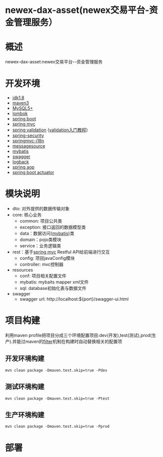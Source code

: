 newex-dax-asset(newex交易平台-资金管理服务）
=======================================================

# 概述
newex-dax-asset:newex交易平台--资金管理服务

# 开发环境
- [jdk1.8][]
- [maven3][]
- [MySQL5+][]
- [lombok][]
- [spring boot][] 
- [spring mvc][]
- [spring validation][] ([validation入门教程][])
- [spring-security][]
- [springmvc-i18n][]
- [messagesource][]
- [mybatis][]
- [swagger][]
- [logback][]
- [spring aop][]
- [spring boot actuator][]

# 模块说明
- dto: 对外提供的数据传输对象
- core: 核心业务
    - common: 项目公共类
    - exception: 接口返回的数据模型类
    - data：数据访问([mybatis][])类
    - domain：pojo类模块
    - service：业务逻辑类
- rest：基于[spring mvc][] Restful API给前端进行交互
    - config: 项目javaConfig模块
    - controller: mvc控制器
- resources
    - conf: 项目相关配置文件
    - mybatis: mybaits mapper xml文件
    - sql: database初始化表与数据文件
- swagger
    - swagger url: http://localhost:${port}/swagger-ui.html
   
# 项目构建
利用maven profile把项目分成三个环境配置项目:dev(开发),test(测试),prod(生产).并能过maven的[filter][]机制在构建时自动替换相关的配置项

## 开发环境构建

```shell
mvn clean package -Dmaven.test.skip=true -Pdev
```

## 测试环境构建

```shell
mvn clean package -Dmaven.test.skip=true -Ptest
```

## 生产环境构建

```shell
mvn clean package -Dmaven.test.skip=true -Pprod
```

# 部署 

[jdk1.8]: http://www.oracle.com/technetwork/java/javase/downloads/jdk8-downloads-2133151.html
[maven3]: http://maven.apache.org/download.cgi
[lombok]: https://projectlombok.org/download.html
[tomcat8+]: http://tomcat.apache.org/
[MySQL5+]: http://dev.mysql.com/downloads/mysql/
[spring]: http://docs.spring.io/spring/docs/current/spring-framework-reference/htmlsingle/
[spring boot]: http://docs.spring.io/spring-boot/docs/current/reference/htmlsingle/
[spring mvc]: http://docs.spring.io/spring/docs/current/spring-framework-reference/htmlsingle/#mvc
[mybatis]: http://www.mybatis.org/mybatis-3/
[swagger]: http://swagger.io/
[logback]: https://logback.qos.ch/manual/
[thymeleaf]: http://www.thymeleaf.org/
[shiro]: http://shiro.apache.org/
[filter]: https://buzheng.org/maven-profile-for-multiple-enviroments.html
[spring validation]: http://docs.spring.io/spring-framework/docs/current/spring-framework-reference/htmlsingle/#validation
[validation入门教程]: http://jinnianshilongnian.iteye.com/blog/1990081
[spring aop]: http://docs.spring.io/spring/docs/current/spring-framework-reference/htmlsingle/#aop
[spring boot actuator]: http://docs.spring.io/spring-boot/docs/current/reference/htmlsingle/#production-ready
[springmvc-i18n]: http://docs.spring.io/spring/docs/current/spring-framework-reference/htmlsingle/#mvc-localeresolver
[messagesource]: http://docs.spring.io/spring/docs/current/spring-framework-reference/htmlsingle/#context-functionality-messagesource
[spring-security]: http://projects.spring.io/spring-security/
[spring-session]: http://projects.spring.io/spring-session/